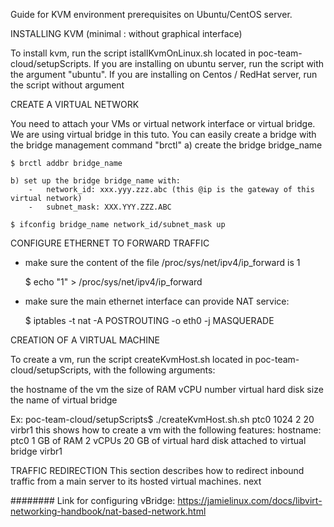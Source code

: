 Guide for KVM environment prerequisites on Ubuntu/CentOS server.
 
 INSTALLING KVM (minimal : without graphical interface)
 
To install kvm, run the script istallKvmOnLinux.sh located in poc-team-cloud/setupScripts.
If you are installing on ubuntu server, run the script with the argument "ubuntu".
If you are installing on Centos / RedHat server, run the script without argument
 
CREATE A VIRTUAL NETWORK
 
You need to attach your VMs or virtual network interface or virtual bridge. We are using virtual bridge in this tuto. You can easily create a bridge with the bridge management command "brctl" 
	a) create the bridge bridge_name
 
	$ brctl addbr bridge_name
 
	b) set up the bridge bridge_name with:
		-	network_id: xxx.yyy.zzz.abc (this @ip is the gateway of this virtual network)
		-	subnet_mask: XXX.YYY.ZZZ.ABC
 
	$ ifconfig bridge_name network_id/subnet_mask up
 
CONFIGURE ETHERNET TO FORWARD TRAFFIC
 
- make sure the content of the file /proc/sys/net/ipv4/ip_forward is 1
 
	 $ echo "1" > /proc/sys/net/ipv4/ip_forward
 
 
- make sure the main ethernet interface can provide NAT service:
 
	$  iptables -t nat -A POSTROUTING -o eth0 -j MASQUERADE
 
CREATION OF A VIRTUAL MACHINE
 
To create a vm, run the script createKvmHost.sh located in poc-team-cloud/setupScripts, with the following arguments:
 
the hostname of the vm
the size of RAM
vCPU number
virtual hard disk size
the name of virtual bridge
 
Ex: poc-team-cloud/setupScripts$ ./createKvmHost.sh.sh ptc0 1024 2 20 virbr1
this shows how to create a vm with the following features:
hostname: ptc0
1 GB of RAM
2 vCPUs
20 GB of virtual hard disk 
attached to virtual bridge virbr1
 
TRAFFIC REDIRECTION
This section describes how to redirect inbound traffic from a main server to its hosted virtual machines.
next

########
Link for configuring vBridge: https://jamielinux.com/docs/libvirt-networking-handbook/nat-based-network.html

